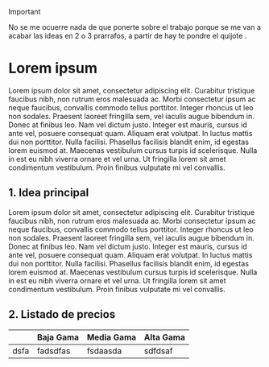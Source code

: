 >[!IMPORTANT]
>No se me ocuerre nada de que ponerte sobre el trabajo porque se me van a acabar las ideas en 2 o 3 prarrafos, a partir de hay te pondre el quijote
>. 

# Lorem ipsum 
Lorem ipsum dolor sit amet, consectetur adipiscing elit. Curabitur tristique faucibus nibh, non rutrum eros malesuada ac. Morbi consectetur ipsum ac neque faucibus, convallis commodo tellus porttitor. Integer rhoncus ut leo non sodales. Praesent laoreet fringilla sem, vel iaculis augue bibendum in. Donec at finibus leo. Nam vel dictum justo. Integer est mauris, cursus id ante vel, posuere consequat quam. Aliquam erat volutpat. In luctus mattis dui non porttitor. Nulla facilisi. Phasellus facilisis blandit enim, id egestas lorem euismod at. Maecenas vestibulum cursus turpis id scelerisque. Nulla in est eu nibh viverra ornare et vel urna. Ut fringilla lorem sit amet condimentum vestibulum. Proin finibus vulputate mi vel convallis.

## 1. Idea principal 
Lorem ipsum dolor sit amet, consectetur adipiscing elit. Curabitur tristique faucibus nibh, non rutrum eros malesuada ac. Morbi consectetur ipsum ac neque faucibus, convallis commodo tellus porttitor. Integer rhoncus ut leo non sodales. Praesent laoreet fringilla sem, vel iaculis augue bibendum in. Donec at finibus leo. Nam vel dictum justo. Integer est mauris, cursus id ante vel, posuere consequat quam. Aliquam erat volutpat. In luctus mattis dui non porttitor. Nulla facilisi. Phasellus facilisis blandit enim, id egestas lorem euismod at. Maecenas vestibulum cursus turpis id scelerisque. Nulla in est eu nibh viverra ornare et vel urna. Ut fringilla lorem sit amet condimentum vestibulum. Proin finibus vulputate mi vel convallis.
## 2. Listado de precios 
|         |   Baja Gama      |   Media Gama  |    Alta Gama  |
|----------|------------------|---------------|---------------|
|  dsfa    |fadsdfas          | fsdaasda      |       sdfdsaf |
